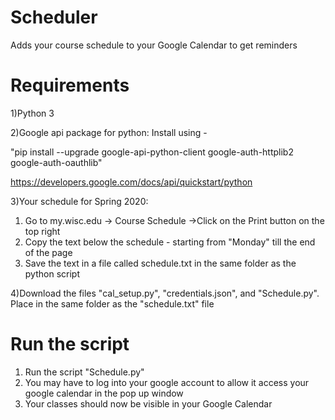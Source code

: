 # Scheduler
Adds your course schedule to your Google Calendar to get reminders

# Requirements

1)Python 3

2)Google api package for python:
Install using -

"pip install --upgrade google-api-python-client google-auth-httplib2 google-auth-oauthlib"

https://developers.google.com/docs/api/quickstart/python

3)Your schedule for Spring 2020:
1) Go to my.wisc.edu -> Course Schedule ->Click on the Print button on the top right
2) Copy the text below the schedule - starting from "Monday" till the end of the page
3) Save the text in a file called schedule.txt in the same folder as the python script

4)Download the files "cal_setup.py", "credentials.json", and "Schedule.py". Place in the
same folder as the "schedule.txt" file

# Run the script

1) Run the script "Schedule.py"
2) You may have to log into your google account to allow it access your google calendar in the pop up window
3) Your classes should now be visible in your Google Calendar 

